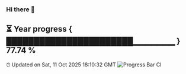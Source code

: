 ### Hi there 👋
⏳ Year progress { ███████████████████████▁▁▁▁▁▁▁ } 77.74 %
---
⏰ Updated on Sat, 11 Oct 2025 18:10:32 GMT
![Progress Bar CI](https://github.com/Moyi321/Moyi321/workflows/Progress%20Bar%20CI/badge.svg)
